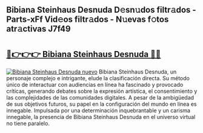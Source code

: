 ## Bibiana Steinhaus Desnuda D𝚎sn𝚞dos filtr𝚊dos - Parts-xFf Vid𝚎os filtr𝚊dos - N𝚞evas f𝚘tos atr𝚊ctivas J7f49

# <h2><a href="http://mb1uel.tromn.icu/?c=Bibiana+Steinhaus+Desnuda">🔗👉👉👉 Bibiana Steinhaus Desnuda 🔗🔗</a></h2>

[![Bibiana Steinhaus Desnuda nuevo](https://i.imgur.com/pEAQMta.gif)](http://mb1uel.tromn.icu/?c=Bibiana+Steinhaus+Desnuda)
Bibiana Steinhaus Desnuda, un personaje complejo e intrigante, elude la clasificación directa. Su método único de interactuar con audiencias en línea ha fascinado y provocado críticas, generando debates sobre la expresión artística, el consentimiento y las complejidades de las comunidades digitales. A pesar de la ambigüedad de sus objetivos futuros, su papel en la configuración del mundo en línea es innegable. Impulsada por una determinación inquebrantable y un carisma innegable, la presencia de Bibiana Steinhaus Desnuda en el universo virtual no tiene paralelo.
